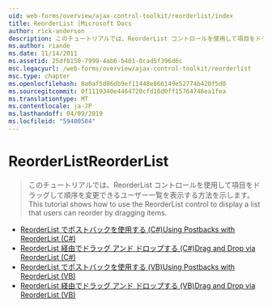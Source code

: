 ```yaml
---
uid: web-forms/overview/ajax-control-toolkit/reorderlist/index
title: ReorderList |Microsoft Docs
author: rick-anderson
description: このチュートリアルでは、ReorderList コントロールを使用して項目をドラッグして順序を変更できるユーザー一覧を表示する方法を示します。
ms.author: riande
ms.date: 11/14/2011
ms.assetid: 25df8150-7999-4ab6-b401-0cad5f396d6c
msc.legacyurl: /web-forms/overview/ajax-control-toolkit/reorderlist
msc.type: chapter
ms.openlocfilehash: 8a0af5d06db9ef11448e866149e52774b420f5d0
ms.sourcegitcommit: 0f1119340e4464720cfd16d0ff15764746ea1fea
ms.translationtype: MT
ms.contentlocale: ja-JP
ms.lasthandoff: 04/09/2019
ms.locfileid: "59400504"
---
```

# <a name="reorderlist"></a><span data-ttu-id="2c2ea-103">ReorderList</span><span class="sxs-lookup"><span data-stu-id="2c2ea-103">ReorderList</span></span>

> <span data-ttu-id="2c2ea-104">このチュートリアルでは、ReorderList コントロールを使用して項目をドラッグして順序を変更できるユーザー一覧を表示する方法を示します。</span><span class="sxs-lookup"><span data-stu-id="2c2ea-104">This tutorial shows how to use the ReorderList control to display a list that users can reorder by dragging items.</span></span>


- [<span data-ttu-id="2c2ea-105">ReorderList でポストバックを使用する (C#)</span><span class="sxs-lookup"><span data-stu-id="2c2ea-105">Using Postbacks with ReorderList (C#)</span></span>](using-postbacks-with-reorderlist-cs.md)
- [<span data-ttu-id="2c2ea-106">ReorderList 経由でドラッグ アンド ドロップする (C#)</span><span class="sxs-lookup"><span data-stu-id="2c2ea-106">Drag and Drop via ReorderList (C#)</span></span>](drag-and-drop-via-reorderlist-cs.md)
- [<span data-ttu-id="2c2ea-107">ReorderList でポストバックを使用する (VB)</span><span class="sxs-lookup"><span data-stu-id="2c2ea-107">Using Postbacks with ReorderList (VB)</span></span>](using-postbacks-with-reorderlist-vb.md)
- [<span data-ttu-id="2c2ea-108">ReorderList 経由でドラッグ アンド ドロップする (VB)</span><span class="sxs-lookup"><span data-stu-id="2c2ea-108">Drag and Drop via ReorderList (VB)</span></span>](drag-and-drop-via-reorderlist-vb.md)
